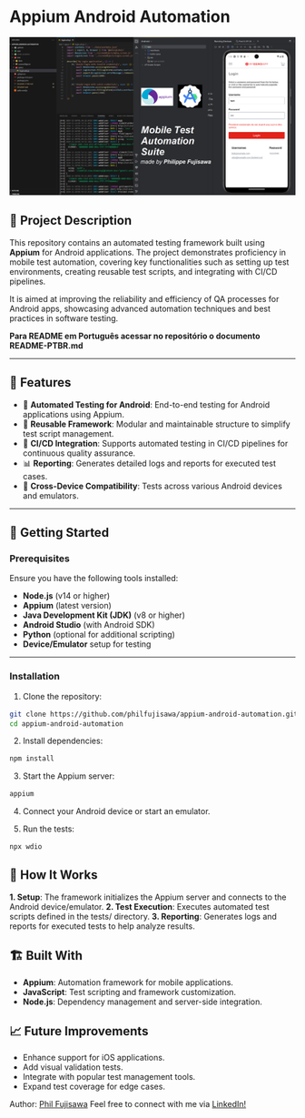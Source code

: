 # Appium Android Automation

![Imagem](assets/appium-android-automation.png)
## 📜 Project Description

This repository contains an automated testing framework built using **Appium** for Android applications. The project demonstrates proficiency in mobile test automation, covering key functionalities such as setting up test environments, creating reusable test scripts, and integrating with CI/CD pipelines. 

It is aimed at improving the reliability and efficiency of QA processes for Android apps, showcasing advanced automation techniques and best practices in software testing.

**Para README em Português acessar no repositório o documento README-PTBR.md**

---

## 📂 Features

- 📱 **Automated Testing for Android**: End-to-end testing for Android applications using Appium.
- 🔧 **Reusable Framework**: Modular and maintainable structure to simplify test script management.
- 🤖 **CI/CD Integration**: Supports automated testing in CI/CD pipelines for continuous quality assurance.
- 📊 **Reporting**: Generates detailed logs and reports for executed test cases.
- 🧩 **Cross-Device Compatibility**: Tests across various Android devices and emulators.

---

## 🚀 Getting Started

### Prerequisites

Ensure you have the following tools installed:

- **Node.js** (v14 or higher)
- **Appium** (latest version)
- **Java Development Kit (JDK)** (v8 or higher)
- **Android Studio** (with Android SDK)
- **Python** (optional for additional scripting)
- **Device/Emulator** setup for testing

---

### Installation

1. Clone the repository:
```bash
git clone https://github.com/philfujisawa/appium-android-automation.git
cd appium-android-automation
```

2. Install dependencies:
```bash
npm install
```

3. Start the Appium server:
```bash
appium
```

4. Connect your Android device or start an emulator.

5. Run the tests:
```bash
npx wdio
```

## 🧪 How It Works
**1. Setup**: The framework initializes the Appium server and connects to the Android device/emulator.
**2. Test Execution**: Executes automated test scripts defined in the tests/ directory.
**3. Reporting**: Generates logs and reports for executed tests to help analyze results.

## 🏗️ Built With
+ **Appium**: Automation framework for mobile applications.
+ **JavaScript**: Test scripting and framework customization.
+ **Node.js**: Dependency management and server-side integration.

## 📈 Future Improvements
+ Enhance support for iOS applications.
+ Add visual validation tests.
+ Integrate with popular test management tools.
+ Expand test coverage for edge cases.

Author: [Phil Fujisawa](https://github.com/philfujisawa)
Feel free to connect with me via [LinkedIn!](https://www.linkedin.com/in/philippefujisawa/)